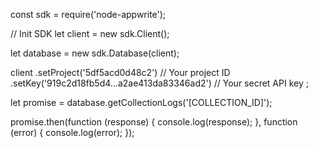 const sdk = require('node-appwrite');

// Init SDK
let client = new sdk.Client();

let database = new sdk.Database(client);

client
    .setProject('5df5acd0d48c2') // Your project ID
    .setKey('919c2d18fb5d4...a2ae413da83346ad2') // Your secret API key
;

let promise = database.getCollectionLogs('[COLLECTION_ID]');

promise.then(function (response) {
    console.log(response);
}, function (error) {
    console.log(error);
});